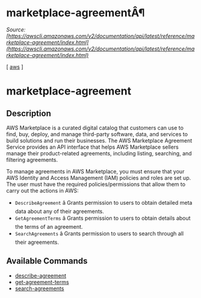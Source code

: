 # marketplace-agreementÂ¶

*Source: [https://awscli.amazonaws.com/v2/documentation/api/latest/reference/marketplace-agreement/index.html](https://awscli.amazonaws.com/v2/documentation/api/latest/reference/marketplace-agreement/index.html)*

[ [aws](https://awscli.amazonaws.com/v2/documentation/api/latest/reference/index.html#cli-aws) ]

# marketplace-agreement

## Description

AWS Marketplace is a curated digital catalog that customers can use to find, buy, deploy, and manage third-party software, data, and services to build solutions and run their businesses. The AWS Marketplace Agreement Service provides an API interface that helps AWS Marketplace sellers manage their product-related agreements, including listing, searching, and filtering agreements.

To manage agreements in AWS Marketplace, you must ensure that your AWS Identity and Access Management (IAM) policies and roles are set up. The user must have the required policies/permissions that allow them to carry out the actions in AWS:

- `DescribeAgreement` â Grants permission to users to obtain detailed meta data about any of their agreements.
- `GetAgreementTerms` â Grants permission to users to obtain details about the terms of an agreement.
- `SearchAgreements` â Grants permission to users to search through all their agreements.

## Available Commands

- [describe-agreement](https://awscli.amazonaws.com/v2/documentation/api/latest/reference/marketplace-agreement/describe-agreement.html)
- [get-agreement-terms](https://awscli.amazonaws.com/v2/documentation/api/latest/reference/marketplace-agreement/get-agreement-terms.html)
- [search-agreements](https://awscli.amazonaws.com/v2/documentation/api/latest/reference/marketplace-agreement/search-agreements.html)